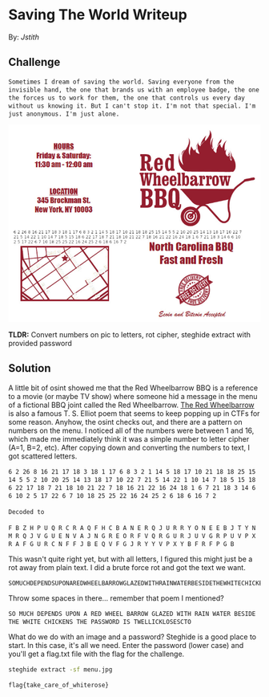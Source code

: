 __Saving The World Writeup__
============================

By: _Jstith_

## Challenge

```
Sometimes I dream of saving the world. Saving everyone from the invisible hand, the one that brands us with an employee badge, the one the forces us to work for them, the one that controls us every day without us knowing it. But I can't stop it. I'm not that special. I'm just anonymous. I'm just alone.
```

![](menu.jpg)

**TLDR:** Convert numbers on pic to letters, rot cipher, steghide extract with provided password

## Solution

A little bit of osint showed me that the Red Wheelbarrow BBQ is a reference to a movie (or maybe TV show) where someone hid a message in the menu of a fictional BBQ joint called the Red Wheelbarrow. [The Red Wheelbarrow](https://www.poetryfoundation.org/poems/45502/the-red-wheelbarrow) is also a famous T. S. Elliot poem that seems to keep popping up in CTFs for some reason. Anyhow, the osint checks out, and there are a pattern on numbers on the menu. I noticed all of the numbers were between 1 and 16, which made me immediately think it was a simple number to letter cipher (A=1, B=2, etc). After copying down and converting the numbers to text, I got scattered letters.

```
6 2 26 8 16 21 17 18 3 18 1 17 6 8 3 2 1 14 5 18 17 10 21 18 18 25 15 14 5 5 2 10 20 25 14 13 18 17 10 22 7 21 5 14 22 1 10 14 7 18 5 15 18 6 22 17 18 7 21 18 10 21 22 7 18 16 21 22 16 24 18 1 6 7 21 18 3 14 6 6 10 2 5 17 22 6 7 10 18 25 25 22 16 24 25 2 6 18 6 16 7 2

Decoded to

F B Z H P U Q R C R A Q F H C B A N E R Q J U R R Y O N E E B J T Y N M R Q J V G U E N V A J N G R E O R F V Q R G U R J U V G R P U V P X R A F G U R C N F F J B E Q V F G J R Y Y V P X Y B F R F P G B
```

This wasn't quite right yet, but with all letters, I figured this might just be a rot away from plain text. I did a brute force rot and got the text we want.

```
SOMUCHDEPENDSUPONAREDWHEELBARROWGLAZEDWITHRAINWATERBESIDETHEWHITECHICKENSTHEPASSWORDISTWELLICKLOSESCTO
```

Throw some spaces in there... remember that poem I mentioned?

```
SO MUCH DEPENDS UPON A RED WHEEL BARROW GLAZED WITH RAIN WATER BESIDE THE WHITE CHICKENS THE PASSWORD IS TWELLICKLOSESCTO
```

What do we do with an image and a password? Steghide is a good place to start. In this case, it's all we need. Enter the password (lower case) and you'll get a flag.txt file with the flag for the challenge.

```bash
steghide extract -sf menu.jpg
```

```
flag{take_care_of_whiterose}
```
